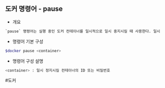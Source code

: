 ## 도커 명령어 - pause

- 개요
```txt
`pause` 명령어는 실행 중인 도커 컨테이너를 일시적으로 일시 중지시킬 때 사용한다. 일시 중지된 컨테이너는 실행 중인 모든 프로세스가 정지되고, 리소스 사용이 일시 중지된다. 명령어의 입력을 받은 컨테이너의 상태를 "일시 중지됨(paused)"로 변경한다.
```

- 명령어 기본 구성
```bash
$docker pause <container>
```

- 명령어 구성 설명
```bash
<container> : 일시 정지시킬 컨테이너의 ID 또는 비밀번호
```

#도커